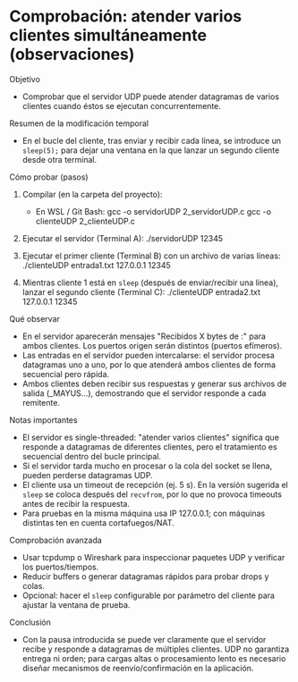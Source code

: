 # Comprobación: atender varios clientes simultáneamente (observaciones)

Objetivo
- Comprobar que el servidor UDP puede atender datagramas de varios clientes cuando éstos se ejecutan concurrentemente.

Resumen de la modificación temporal
- En el bucle del cliente, tras enviar y recibir cada línea, se introduce un `sleep(5);` para dejar una ventana en la que lanzar un segundo cliente desde otra terminal.

Cómo probar (pasos)
1. Compilar (en la carpeta del proyecto):
   - En WSL / Git Bash:
     gcc -o servidorUDP 2_servidorUDP.c
     gcc -o clienteUDP 2_clienteUDP.c

2. Ejecutar el servidor (Terminal A):
   ./servidorUDP 12345

3. Ejecutar el primer cliente (Terminal B) con un archivo de varias líneas:
   ./clienteUDP entrada1.txt 127.0.0.1 12345

4. Mientras cliente 1 está en `sleep` (después de enviar/recibir una línea), lanzar el segundo cliente (Terminal C):
   ./clienteUDP entrada2.txt 127.0.0.1 12345

Qué observar
- En el servidor aparecerán mensajes "Recibidos X bytes de <IP>:<puerto>" para ambos clientes. Los puertos origen serán distintos (puertos efímeros).
- Las entradas en el servidor pueden intercalarse: el servidor procesa datagramas uno a uno, por lo que atenderá ambos clientes de forma secuencial pero rápida.
- Ambos clientes deben recibir sus respuestas y generar sus archivos de salida (_MAYUS...), demostrando que el servidor responde a cada remitente.

Notas importantes
- El servidor es single-threaded: "atender varios clientes" significa que responde a datagramas de diferentes clientes, pero el tratamiento es secuencial dentro del bucle principal.
- Si el servidor tarda mucho en procesar o la cola del socket se llena, pueden perderse datagramas UDP.
- El cliente usa un timeout de recepción (ej. 5 s). En la versión sugerida el `sleep` se coloca después del `recvfrom`, por lo que no provoca timeouts antes de recibir la respuesta.
- Para pruebas en la misma máquina usa IP 127.0.0.1; con máquinas distintas ten en cuenta cortafuegos/NAT.

Comprobación avanzada
- Usar tcpdump o Wireshark para inspeccionar paquetes UDP y verificar los puertos/tiempos.
- Reducir buffers o generar datagramas rápidos para probar drops y colas.
- Opcional: hacer el `sleep` configurable por parámetro del cliente para ajustar la ventana de prueba.

Conclusión
- Con la pausa introducida se puede ver claramente que el servidor recibe y responde a datagramas de múltiples clientes. UDP no garantiza entrega ni orden; para cargas altas o procesamiento lento es necesario diseñar mecanismos de reenvío/confirmación en la aplicación.